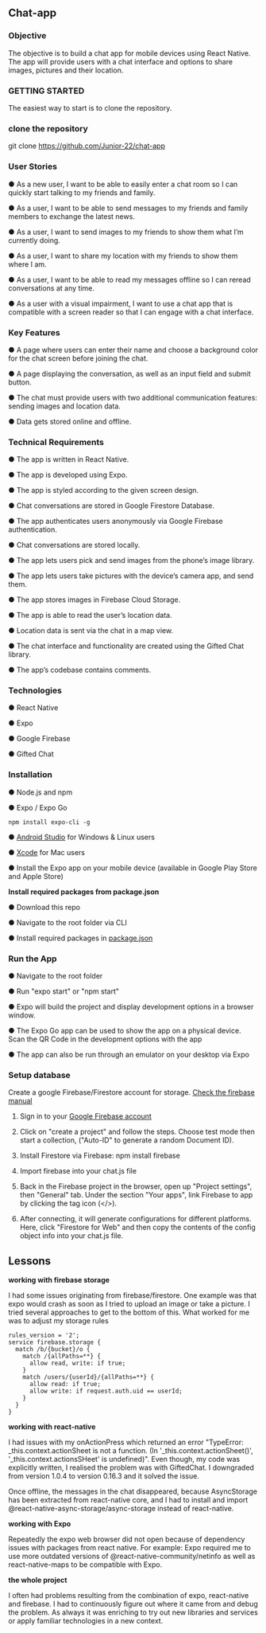 <h2>Chat-app</h2>

<h3>Objective</h3>

The objective is to build a chat app for mobile devices using React Native. The app will provide users with a chat interface and options to share images, pictures and their location.


<h3>GETTING STARTED</h3>
The easiest way to start is to clone the repository.


<h3>clone the repository</h3>

git clone https://github.com/Junior-22/chat-app


<h3>User Stories</h3>

● As a new user, I want to be able to easily enter a chat room so I can quickly start talking to my
friends and family.

● As a user, I want to be able to send messages to my friends and family members to exchange
the latest news.

● As a user, I want to send images to my friends to show them what I’m currently doing.

● As a user, I want to share my location with my friends to show them where I am.

● As a user, I want to be able to read my messages offline so I can reread conversations at any
time.

● As a user with a visual impairment, I want to use a chat app that is compatible with a screen
reader so that I can engage with a chat interface.


<h3>Key Features</h3>

● A page where users can enter their name and choose a background color for the chat screen
before joining the chat.

● A page displaying the conversation, as well as an input field and submit button.

● The chat must provide users with two additional communication features: sending images
and location data.

● Data gets stored online and offline.


<h3>Technical Requirements</h3>

● The app is written in React Native.

● The app is developed using Expo.

● The app is styled according to the given screen design.

● Chat conversations are stored in Google Firestore Database.

● The app authenticates users anonymously via Google Firebase authentication.

● Chat conversations are stored locally.

● The app lets users pick and send images from the phone’s image library.

● The app lets users take pictures with the device’s camera app, and send them.

● The app stores images in Firebase Cloud Storage.

● The app is able to read the user’s location data.

● Location data is sent via the chat in a map view.

● The chat interface and functionality are created using the Gifted Chat library.

● The app’s codebase contains comments.


<h3>Technologies</h3>

● React Native

● Expo

● Google Firebase

● Gifted Chat


<h3>Installation</h3>

● Node.js and npm

● Expo / Expo Go

    npm install expo-cli -g

● <a href="https://developer.android.com/studio">Android Studio</a> for Windows & Linux users

● <a href="https://developer.apple.com/xcode/">Xcode</a> for Mac users

● Install the Expo app on your mobile device (available in Google Play Store and Apple Store)


<b>Install required packages from package.json</b>

● Download this repo

● Navigate to the root folder via CLI

● Install required packages in <a href="https://github.com/Junior-22/chat-app/blob/main/package.json">package.json</a>


<h3>Run the App</h3>

● Navigate to the root folder

● Run "expo start" or "npm start"

● Expo will build the project and display development options in a browser window.

● The Expo Go app can be used to show the app on a physical device. Scan the QR Code in the development options with the app

● The app can also be run through an emulator on your desktop via Expo

<h3>Setup database</h3>

Create a google Firebase/Firestore account for storage. <a href="https://firebase.google.com/docs/web/setup">Check the firebase manual</a>

1. Sign in to your <a href="https://firebase.google.com/">Google Firebase account</a>

2. Click on "create a project" and follow the steps. Choose test mode then start a collection, ("Auto-ID" to generate a random Document ID).

3. Install Firestore via Firebase: npm install firebase

4. Import firebase into your chat.js file

5. Back in the Firebase project in the browser, open up "Project settings", then "General" tab. Under the section "Your apps", link Firebase to app by clicking the tag icon (</>).

6. After connecting, it will generate configurations for different platforms. Here, click "Firestore for Web" and then copy the contents of the config object info into your chat.js file.

<h2>Lessons</h4>

<b>working with firebase storage</b>

I had some issues originating from firebase/firestore. One example was that expo would crash as soon as I tried to upload an image or take a picture. I tried several approaches to get to the bottom of this. What worked for me was to adjust my storage rules

    rules_version = '2';
    service firebase.storage {
      match /b/{bucket}/o {
        match /{allPaths=**} {
          allow read, write: if true;
        }
        match /users/{userId}/{allPaths=**} {
          allow read: if true;
          allow write: if request.auth.uid == userId;
        }
      }
    }

<b>working with react-native</b>

I had issues with my onActionPress which returned an error "TypeError: _this.context.actionSheet is not a function. (In '_this.context.actionSheet()', '_this.context.actionsSHeet' is undefined)". Even though, my code was explicitly written, I realised the problem was with GiftedChat. I downgraded from version 1.0.4 to version 0.16.3 and it solved the issue.

Once offline, the messages in the chat disappeared, because AsyncStorage has been extracted from react-native core, and I had to install and import @react-native-async-storage/async-storage instead of react-native.

<b>working with Expo</b>

Repeatedly the expo web browser did not open because of dependency issues with packages from react native. For example: Expo required me to use more outdated versions of @react-native-community/netinfo as well as react-native-maps to be compatible with Expo.

<b>the whole project</b>

I often had problems resulting from the combination of expo, react-native and firebase. I had to continuously figure out where it came from and debug the problem. As always it was enriching to try out new libraries and services or apply familiar technologies in a new context.

